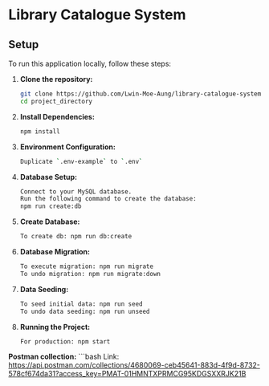 # Library Catalogue System
## Setup

To run this application locally, follow these steps:

1. **Clone the repository:**
   ```bash
   git clone https://github.com/Lwin-Moe-Aung/library-catalogue-system.git
   cd project_directory

2. **Install Dependencies:**
   ```bash
   npm install

3. **Environment Configuration:**
    ```bash
    Duplicate `.env-example` to `.env`
    

4. **Database Setup:**
    ```bash
    Connect to your MySQL database.
    Run the following command to create the database:
    npm run create:db

5. **Create Database:**
    ```bash
    To create db: npm run db:create

6. **Database Migration:**
    ```bash
    To execute migration: npm run migrate
    To undo migration: npm run migrate:down

7. **Data Seeding:**
    ```bash
    To seed initial data: npm run seed
    To undo data seeding: npm run unseed

8. **Running the Project:**
    ```bash
    For production: npm start


 **Postman collection:**
    ```bash
    Link: https://api.postman.com/collections/4680069-ceb45641-883d-4f9d-8732-578cf674da31?access_key=PMAT-01HMNTXPRMCG95KDGSXXRJK21B

